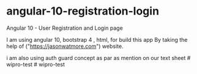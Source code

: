# angular-10-registration-login

Angular 10 - User Registration and Login page

I am using angular 10, bootstrap 4 , html, for build this app By taking the help of ("https://jasonwatmore.com") website.

i am also using auth guard concept as par as mention on our text sheet #   w i p r o - t e s t  
 # wipro-test

